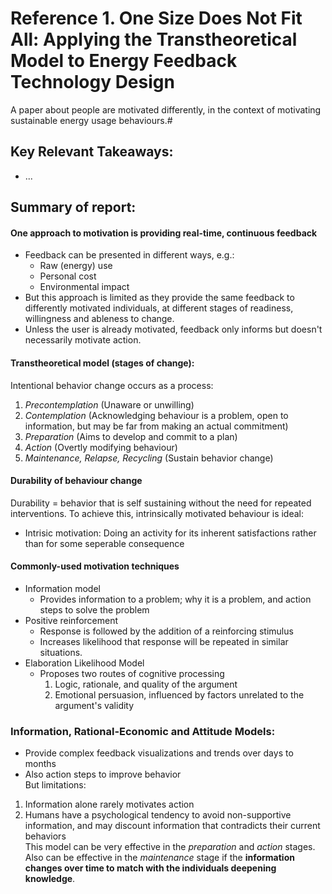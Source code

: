# Reference 1. One Size Does Not Fit All: Applying the Transtheoretical Model to Energy Feedback Technology Design

A paper about people are motivated differently, in the context of motivating sustainable energy usage behaviours.#

## Key Relevant Takeaways:
  - ...

## Summary of report:

#### One approach to motivation is providing real-time, continuous feedback
  - Feedback can be presented in different ways, e.g.:
    - Raw (energy) use
    - Personal cost
    - Environmental impact
  - But this approach is limited as they provide the same feedback to differently motivated individuals, at different stages of readiness, willingness and ableness to change. 
  - Unless the user is already motivated, feedback only informs but doesn't necessarily motivate action.

#### Transtheoretical model (stages of change):
Intentional behavior change occurs as a process:
  1. *Precontemplation* (Unaware or unwilling)
  2. *Contemplation* (Acknowledging behaviour is a problem, open to information, but may be far from making an actual commitment)
  3. *Preparation* (Aims to develop and commit to a plan)
  5. *Action* (Overtly modifying behaviour)
  6. *Maintenance, Relapse, Recycling* (Sustain behavior change)

#### Durability of behaviour change 
Durability = behavior that is self sustaining without the need for repeated interventions. To achieve this, intrinsically motivated behaviour is ideal:
  - Intrisic motivation: Doing an activity for its inherent satisfactions rather than for some seperable consequence

#### Commonly-used motivation techniques

  - Information model
    - Provides information to a problem; why it is a problem, and action steps to solve the problem
  - Positive reinforcement
    - Response is followed by the addition of a reinforcing stimulus
    - Increases likelihood that response will be repeated in similar situations.
  - Elaboration Likelihood Model
    - Proposes two routes of cognitive processing
      1. Logic, rationale, and quality of the argument
      2. Emotional persuasion, influenced by factors unrelated to the argument's validity

### Information, Rational-Economic and Attitude Models:
  - Provide complex feedback visualizations and trends over days to months
  - Also action steps to improve behavior <br>
But limitations:
  1. Information alone rarely motivates action
  2. Humans have a psychological tendency to avoid non-supportive information, and may discount information that contradicts their current behaviors <br>
This model can be very effective in the *preparation* and *action* stages. Also can be effective in the *maintenance* stage if the **information changes over time to match with the individuals deepening knowledge**.

